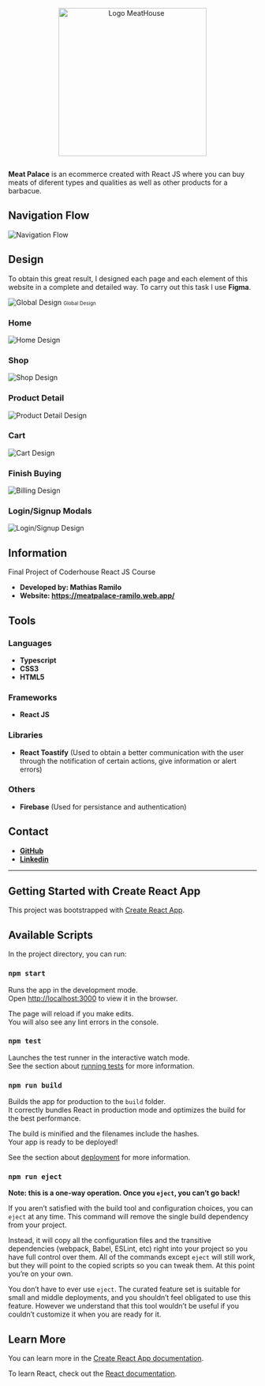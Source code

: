 <!-- MeatPalace Logo -->
<div style='margin-bottom:2em;'>
    <p style='text-align:center;'>
        <img src="src/assets/img/logo/logo.png" alt="Logo MeatHouse" width="300px" style='margin: auto;'>
    </p>
</div>

**Meat Palace** is an ecommerce created with React JS where you can buy meats of diferent types and qualities as well as other products for a barbacue.

## **Navigation Flow**
![Navigation Flow](/readme/design/navigation.gif)


## **Design**
To obtain this great result, I designed each page and each element of this website in a complete and detailed way. To carry out this task I use **Figma**.

![Global Design](/readme/design/global-design.jpg)
<span style='font-size: 10px'>Global Design</span>

### **Home**
![Home Design](/readme/design/home.png)

### **Shop**
![Shop Design](/readme/design/shop.png)

### **Product Detail**
![Product Detail Design](/readme/design/product-detail.png)

### **Cart**
![Cart Design](/readme/design/cart.png)

### **Finish Buying**
![Billing Design](/readme/design/billing.png)

### **Login/Signup Modals**
![Login/Signup Design](/readme/design/login-signup.png)

## **Information**
Final Project of Coderhouse React JS Course
* **Developed by: Mathias Ramilo**
* **Website: https://meatpalace-ramilo.web.app/** 

## **Tools**
### Languages
* **Typescript**
* **CSS3**
* **HTML5**

### Frameworks
* **React JS**
### Libraries
* **React Toastify** (Used to obtain a better communication with the user through the notification of certain actions, give information or alert errors)

### Others
* **Firebase** (Used for persistance and authentication)

## **Contact**
* [**GitHub**](https://github.com/mathiramilo)
* [**Linkedin**](https://www.linkedin.com/in/mathias-ramilo/)
  
---

## Getting Started with Create React App

This project was bootstrapped with [Create React App](https://github.com/facebook/create-react-app).

## Available Scripts

In the project directory, you can run:

### `npm start`

Runs the app in the development mode.\
Open [http://localhost:3000](http://localhost:3000) to view it in the browser.

The page will reload if you make edits.\
You will also see any lint errors in the console.

### `npm test`

Launches the test runner in the interactive watch mode.\
See the section about [running tests](https://facebook.github.io/create-react-app/docs/running-tests) for more information.

### `npm run build`

Builds the app for production to the `build` folder.\
It correctly bundles React in production mode and optimizes the build for the best performance.

The build is minified and the filenames include the hashes.\
Your app is ready to be deployed!

See the section about [deployment](https://facebook.github.io/create-react-app/docs/deployment) for more information.

### `npm run eject`

**Note: this is a one-way operation. Once you `eject`, you can’t go back!**

If you aren’t satisfied with the build tool and configuration choices, you can `eject` at any time. This command will remove the single build dependency from your project.

Instead, it will copy all the configuration files and the transitive dependencies (webpack, Babel, ESLint, etc) right into your project so you have full control over them. All of the commands except `eject` will still work, but they will point to the copied scripts so you can tweak them. At this point you’re on your own.

You don’t have to ever use `eject`. The curated feature set is suitable for small and middle deployments, and you shouldn’t feel obligated to use this feature. However we understand that this tool wouldn’t be useful if you couldn’t customize it when you are ready for it.

## Learn More

You can learn more in the [Create React App documentation](https://facebook.github.io/create-react-app/docs/getting-started).

To learn React, check out the [React documentation](https://reactjs.org/).
